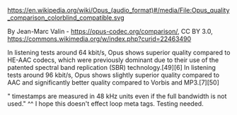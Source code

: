 https://en.wikipedia.org/wiki/Opus_(audio_format)#/media/File:Opus_quality_comparison_colorblind_compatible.svg

By Jean-Marc Valin - https://opus-codec.org/comparison/, CC BY 3.0, https://commons.wikimedia.org/w/index.php?curid=22463490


In listening tests around 64 kbit/s, Opus shows superior quality compared to HE-AAC codecs, which were previously dominant due to their use of the patented spectral band replication (SBR) technology.[49][6] In listening tests around 96 kbit/s, Opus shows slightly superior quality compared to AAC and significantly better quality compared to Vorbis and MP3.[7][50]


" timestamps are measured in 48 kHz units even if the full bandwidth is not used."
^^ I hope this doesn't effect loop meta tags. Testing needed.
